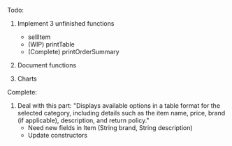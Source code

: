 Todo:

1. Implement 3 unfinished functions
    - sellItem
    - (WIP) printTable
    - (Complete) printOrderSummary

2. Document functions

3. Charts


Complete:

1. Deal with this part:
    "Displays available options in a table format for the selected category, 
    including details such as the item name, price, brand (if applicable), 
    description, and return policy."
    - Need new fields in Item (String brand, String description)
    - Update constructors
